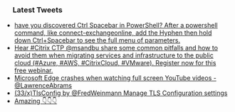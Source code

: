 <h3><a href="https://twitter.com/endi24"><img height=16 src="https://upload.wikimedia.org/wikipedia/sco/9/9f/Twitter_bird_logo_2012.svg"></a> Latest Tweets</h3>

<!-- BLOG-POST-LIST:START -->
- [have you discovered Ctrl Spacebar in PowerShell? After a powershell command, like connect-exchangeonline, add the Hyphen then hold down Ctrl+Spacebar to see the full menu of parameters.](https://rss.app/articles/cb4e791f6f6d729c074351566bd3a7c508111d6e360bb5f4dbd18839848a28d4f61eb1492ac7df6bfaa26d7fda130d9567d368e9ca107a1382)
- [Hear #Citrix CTP @msandbu share some common pitfalls and how to avoid them when migrating services and infrastructure to the public cloud (#Azure, #AWS, #CitrixCloud, #VMware). Register now for this free webinar.](https://rss.app/articles/cb4e791f6f6d729c074351566bd3a7c508111d6e3830bee8c3f68f298a8a72d3eb10ab132a9c8f2cb6e1757cdc1d0f9568d269e8c0117f178332c46a87cb)
- [Microsoft Edge crashes when watching full screen YouTube videos - @LawrenceAbrams](https://rss.app/articles/cb4e791f6f6d729c074351566bd3a7c508111d6e3d33b7e4d2eb89398a8b77d2f61ab7132a9c8f2cb6e1757cdc1d0f9568d669e5c7177f148233c56482cb)
- [(33/x)TlsConfig by @FredWeinmann Manage TLS Configuration settings](https://rss.app/articles/cb4e791f6f6d729c074351566bd3a7c508111d6e1a31b6e890b6c809918773d2f150f40f60d8d86ff3a66e7bdf140d9366d06ce0c2)
- [Amazing 👇👇👇](https://rss.app/articles/cb4e791f6f6d729c074351566bd3a7c508111d6e1a31b6e890b6c809918773d2f150f40f60d8d868f3aa697bdb1c0a9561d06ee0c4)
<!-- BLOG-POST-LIST:END -->
